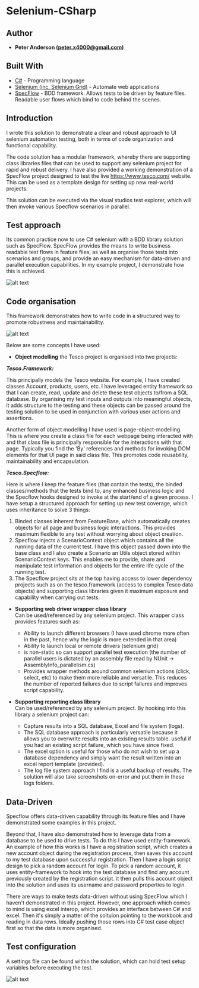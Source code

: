 # Selenium-CSharp

## Author

* **Peter Anderson (peter.x4000@gmail.com)** 

## Built With

* [C#](https://en.wikipedia.org/wiki/C_Sharp_(programming_language)) - Programming language
* [Selenium (inc. Selenium Grid)](https://en.wikipedia.org/wiki/Selenium_(software)) - Automate web applications
* [SpecFlow](https://specflow.org/) - BDD framework. Allows tests to be driven by feature files. Readable user flows which bind to code behind the scenes.

## Introduction

I wrote this solution to demonstrate a clear and robust approach to UI selenium automation testing, both in terms of code organization and functional capability. 

The code solution has a modular framework, whereby there are supporting class libraries files that can be used to support any selenium project for rapid and robust delivery.
I have also provided a working demonstration of a SpecFlow project designed to test the live https://www.tesco.com/ website. This can be used as a template design for setting up new real-world projects. 

This solution can be executed via the visual studios test explorer, which will then invoke various Specflow scenarios in parallel. 


## Test approach

Its common practice now to use C# selenium with a BDD library solution such as SpecFlow. 
SpecFlow provides the means to write business readable test flows in feature files, as well as organise those tests into scenarios and groups, and provide an easy mechanism for data-driven and parallel execution capabilities. 
In my example project, I demonstrate how this is achieved. 

![alt text](https://i.ibb.co/8sFkcqX/feature.png)

## Code organisation

This framework demonstrates how to write code in a structured way to promote robustness and maintainability. 

![alt text](https://i.ibb.co/0cMQ7hJ/org.png)


Below are some concepts I have used:

 * **Object modelling** 
the Tesco project is organised into two projects:

***Tesco.Framework:***

This principally models the Tesco website. For example, I have created classes Account, products, users, etc. I have leveraged entity framework so that I can create, read, update and delete these test objects to/from a SQL database. 
By organising my test inputs and outputs into meaningful objects, it adds structure to the testing and these objects can be passed around the testing solution to be used in conjunction with various user actions and assertions. 

Another form of object modelling I have used is page-object-modelling. This is where you create a class file for each webpage being interacted with and that class file is principally responsible for the interactions with that page. 
Typically you find the 'By' references and methods for invoking DOM elements for that UI page in said class file. This promotes code reusability, maintainability and encapsulation. 

***Tesco.Specflow:***

Here is where I keep the feature files (that contain the tests), the binded classes/methods that the tests bind to, any enhanced business logic and the Specflow hooks designed to invoke at the start/end of a given process.
I have setup a structured approach for setting up new test coverage, which uses inheritance to solve 3 things:
1) Binded classes inherent from FeatureBase, which automatically creates objects for all page and business logic interactions. This provides maximum flexible to any test without worrying about object creation. 
2) Specflow injects a ScenarioContext object which contains all the running data of the current test. I have this object passed down into the base class and I also create a Scenario an Utils object stored within ScenarioContext keys. This enables me to provide,  share and manipulate test information and objects for the entire life cycle of the running test.
3) The Specflow project sits at the top having access to lower dependency projects such as on the tesco.framework (access to complex Tesco data objects) and supporting class libraries given it maximum exposure and capability when carrying out tests. 


 * **Supporting web driver wrapper class library**  
Can be used/referenced by any selenium project. This wrapper class provides features such as:
    * Ability to launch different browsers (I have used chrome more often in the past, hence why the logic is more extended in that area)
    * Ability to launch local or remote drivers (selenium grid)
    * is non-static so can support parallel test execution (the number of parallel users is dictated by an assembly file read by NUnit -> AssemblyInfo_parallelism.cs)
    * Provides wrapper methods around common selenium actions (click, select, etc) to make them more reliable and versatile. This reduces the number of reported failures due to script failures and improves script capability.
    
 * **Supporting reporting class library**  
Can be used/referenced by any selenium project. By hooking into this library a selenium project can:
    * Capture results into a SQL database, Excel and file system (logs). 
    * The SQL database approach is particularly versatile because it allows you to overwrite results into an existing results table. useful if you had an existing script failure, which you have since fixed. 
    * The excel option is useful for those who do not wish to set up a database dependency and simply want the result written into an excel report template (provided). 
    * The log file system approach I find is a useful backup of results. The solution will also take screenshots on-error and put them in these logs folders. 
  
 
## Data-Driven
 
Specflow offers data-driven capability through its feature files and I have demonstrated some examples in this project. 

Beyond that, I have also demonstrated how to leverage data from a database to be used to drive tests. To do this I have used entity-framework. An example of how this works is I have a registration script, which creates a new account object during the registration process, then saves this account to my test database upon successful registration. 
Then I have a login script design to pick a random account for login. To pick a random account, it uses entity-framework to hook into the test database and find any account previously created by the registration script. it then pulls this account object into the solution and uses its username and password properties to login. 

There are ways to make tests data-driven without using SpecFlow which I haven't demonstrated in this project. However, one approach which comes to mind is using excel interop, which provides an interface between C# and excel. 
Then it's simply a matter of the soltuion pointing to the workbook and reading in data rows. Ideally pushing those rows into C# test case object first so that the data is more organised. 

## Test configuration

A settings file can be found within the solution, which can hold test setup variables before executing the test. 

![alt text](https://i.ibb.co/4gYnCyj/run-settings.png)


